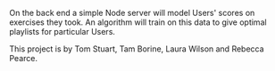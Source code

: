 On the back end a simple Node server will model Users' scores on exercises they took. An algorithm will train on this data to give optimal playlists for particular Users.


This project is by Tom Stuart, Tam Borine, Laura Wilson and Rebecca Pearce. 
